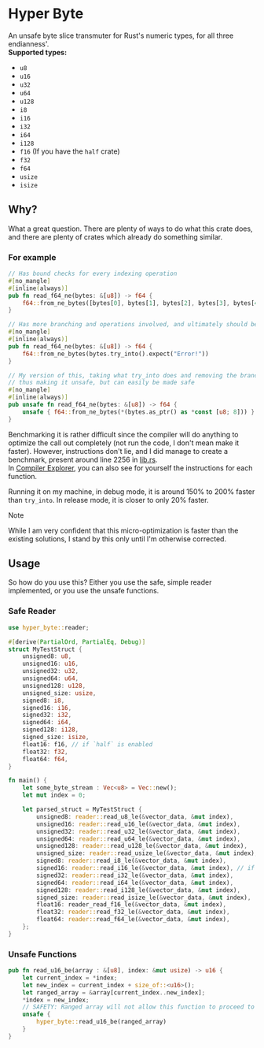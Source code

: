 # Hyper Byte
An unsafe byte slice transmuter for Rust's numeric types, for all three endianness'.<br/>
**Supported types:**
* `u8`
* `u16`
* `u32`
* `u64`
* `u128`
* `i8`
* `i16`
* `i32`
* `i64`
* `i128`
* `f16` (If you have the `half` crate)
* `f32`
* `f64`
* `usize`
* `isize`

## Why?
What a great question. There are plenty of ways to do what this crate does, and there are plenty of crates which already do something similar.
### For example
```rust
// Has bound checks for every indexing operation
#[no_mangle]
#[inline(always)]
pub fn read_f64_ne(bytes: &[u8]) -> f64 {
    f64::from_ne_bytes([bytes[0], bytes[1], bytes[2], bytes[3], bytes[4], bytes[5], bytes[6], bytes[7]])
}

// Has more branching and operations involved, and ultimately should be slower
#[no_mangle]
#[inline(always)]
pub fn read_f64_ne(bytes: &[u8]) -> f64 {
    f64::from_ne_bytes(bytes.try_into().expect("Error!"))
}

// My version of this, taking what try_into does and removing the branching,
// thus making it unsafe, but can easily be made safe
#[no_mangle]
#[inline(always)]
pub unsafe fn read_f64_ne(bytes: &[u8]) -> f64 {
    unsafe { f64::from_ne_bytes(*(bytes.as_ptr() as *const [u8; 8])) }
}
```
Benchmarking it is rather difficult since the compiler will do anything to optimize the call out completely (not run the code, I don't mean make it faster).
However, instructions don't lie, and I did manage to create a benchmark, present around line 2256 in [lib.rs](src/lib.rs#L2256-L2284).<br/>
In [Compiler Explorer](https://rust.godbolt.org/z/PfhWzGnnG), you can also see for yourself the instructions for each function.

Running it on my machine, in debug mode, it is around 150% to 200% faster than `try_into`. In release mode, it is closer to only 20% faster.
> [!NOTE]
> While I am very confident that this micro-optimization is faster than the existing solutions, I stand by this only until I'm otherwise corrected.

## Usage
So how do you use this? Either you use the safe, simple reader implemented, or you use the unsafe functions.
### Safe Reader
```rust
use hyper_byte::reader;

#[derive(PartialOrd, PartialEq, Debug)]
struct MyTestStruct {
    unsigned8: u8,
    unsigned16: u16,
    unsigned32: u32,
    unsigned64: u64,
    unsigned128: u128,
    unsigned_size: usize,
    signed8: i8,
    signed16: i16,
    signed32: i32,
    signed64: i64,
    signed128: i128,
    signed_size: isize,
    float16: f16, // if `half` is enabled
    float32: f32,
    float64: f64,
}

fn main() {
    let some_byte_stream : Vec<u8> = Vec::new();
    let mut index = 0;

    let parsed_struct = MyTestStruct {
        unsigned8: reader::read_u8_le(&vector_data, &mut index),
        unsigned16: reader::read_u16_le(&vector_data, &mut index),
        unsigned32: reader::read_u32_le(&vector_data, &mut index),
        unsigned64: reader::read_u64_le(&vector_data, &mut index),
        unsigned128: reader::read_u128_le(&vector_data, &mut index),
        unsigned_size: reader::read_usize_le(&vector_data, &mut index),
        signed8: reader::read_i8_le(&vector_data, &mut index),
        signed16: reader::read_i16_le(&vector_data, &mut index), // if `half` is enabled
        signed32: reader::read_i32_le(&vector_data, &mut index),
        signed64: reader::read_i64_le(&vector_data, &mut index),
        signed128: reader::read_i128_le(&vector_data, &mut index),
        signed_size: reader::read_isize_le(&vector_data, &mut index),
        float16: reader_read_f16_le(&vector_data, &mut index),
        float32: reader::read_f32_le(&vector_data, &mut index),
        float64: reader::read_f64_le(&vector_data, &mut index),
    };
}
```
### Unsafe Functions
```rust
pub fn read_u16_be(array : &[u8], index: &mut usize) -> u16 {
    let current_index = *index;
    let new_index = current_index + size_of::<u16>();
    let ranged_array = &array[current_index..new_index];
    *index = new_index;
    // SAFETY: Ranged array will not allow this function to proceed to unsafe code if there aren't enough bytes to read
    unsafe {
        hyper_byte::read_u16_be(ranged_array)
    }
}
```